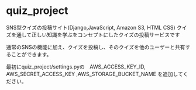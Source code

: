 # quiz_project

SNS型クイズの投稿サイト(Django,JavaScript, Amazon S3, HTML CSS)
クイズを通して正しい知識を学ぶをコンセプトにしたクイズの投稿サービスです

通常のSNSの機能に加え、クイズを投稿し、そのクイズを他のユーザーと共有することができます。

最初にquiz_project/settings.pyの　AWS_ACCESS_KEY_ID, AWS_SECRET_ACCESS_KEY ,AWS_STORAGE_BUCKET_NAME 
を追加してください。
